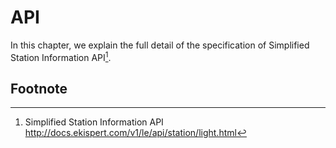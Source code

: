 # API

In this chapter, we explain the full detail of the specification of Simplified Station Information API[^1].


## Footnote
[^1]: Simplified Station Information API http://docs.ekispert.com/v1/le/api/station/light.html
